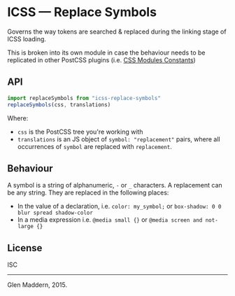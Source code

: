 # ICSS — Replace Symbols

Governs the way tokens are searched & replaced during the linking stage of ICSS loading.

This is broken into its own module in case the behaviour needs to be replicated in other PostCSS plugins (i.e. [CSS Modules Constants](https://github.com/css-modules/postcss-modules-constants))

## API

```js
import replaceSymbols from "icss-replace-symbols"
replaceSymbols(css, translations)
```

Where:

- `css` is the PostCSS tree you're working with
- `translations` is an JS object of `symbol: "replacement"` pairs, where all occurrences of `symbol` are replaced with `replacement`.

## Behaviour

A symbol is a string of alphanumeric, `-` or `_` characters. A replacement can be any string. They are replaced in the following places:

- In the value of a declaration, i.e. `color: my_symbol;` or `box-shadow: 0 0 blur spread shadow-color`
- In a media expression i.e. `@media small {}` or `@media screen and not-large {}`

## License

ISC

---
Glen Maddern, 2015.

